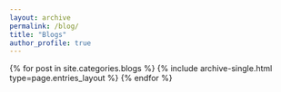 ```yaml
---
layout: archive
permalink: /blog/
title: "Blogs"
author_profile: true
---
```

<div>
  {% for post in site.categories.blogs %}
      {% include archive-single.html type=page.entries_layout %}
  {% endfor %}
</div>